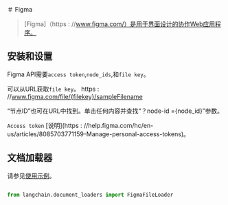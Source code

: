＃ Figma


> [Figma]（https : //www.figma.com/）是用于界面设计的协作Web应用程序。


## 安装和设置


Figma API需要`access token`,`node_ids`,和`file key`。


可以从URL获取`file key`。 https : //www.figma.com/file/{filekey}/sampleFilename


“节点ID”也可在URL中找到。单击任何内容并查找“？node-id ={node_id}”参数。


`Access token` [说明](https : //help.figma.com/hc/en-us/articles/8085703771159-Manage-personal-access-tokens)。


## 文档加载器


请参见[使用示例](../modules/indexes/document_loaders/examples/figma.ipynb)。


```python

from langchain.document_loaders import FigmaFileLoader

```

